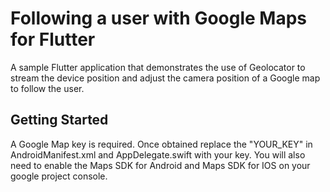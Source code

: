# Following a user with Google Maps for Flutter

A sample Flutter application that demonstrates the use of Geolocator to stream the device position and adjust the camera position of a Google map to follow the user.

## Getting Started

A Google Map key is required.  Once obtained replace the "YOUR_KEY" in AndroidManifest.xml and AppDelegate.swift with your key.  You will also need to enable the Maps SDK for Android and Maps SDK for IOS on your google project console.  
